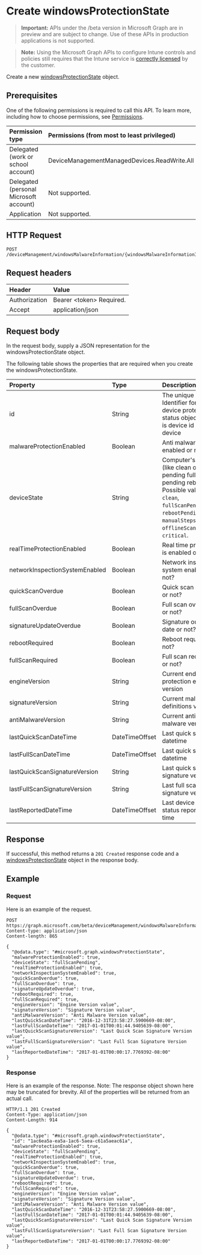 ﻿# Create windowsProtectionState

> **Important:** APIs under the /beta version in Microsoft Graph are in preview and are subject to change. Use of these APIs in production applications is not supported.

> **Note:** Using the Microsoft Graph APIs to configure Intune controls and policies still requires that the Intune service is [correctly licensed](https://go.microsoft.com/fwlink/?linkid=839381) by the customer.

Create a new [windowsProtectionState](../resources/intune_endpointprotection_windowsprotectionstate.md) object.
## Prerequisites
One of the following permissions is required to call this API. To learn more, including how to choose permissions, see [Permissions](../../../concepts/intune_endpointprotection_permissions_reference.md).

|Permission type|Permissions (from most to least privileged)|
|:---|:---|
|Delegated (work or school account)|DeviceManagementManagedDevices.ReadWrite.All|
|Delegated (personal Microsoft account)|Not supported.|
|Application|Not supported.|

## HTTP Request
<!-- {
  "blockType": "ignored"
}
-->
``` http
POST /deviceManagement/windowsMalwareInformation/{windowsMalwareInformationId}/windowsDevicesProtectionState
```

## Request headers
|Header|Value|
|:---|:---|
|Authorization|Bearer &lt;token&gt; Required.|
|Accept|application/json|

## Request body
In the request body, supply a JSON representation for the windowsProtectionState object.

The following table shows the properties that are required when you create the windowsProtectionState.

|Property|Type|Description|
|:---|:---|:---|
|id|String|The unique Identifier for the device protection status object. This is device id of the device|
|malwareProtectionEnabled|Boolean|Anti malware is enabled or not|
|deviceState|String|Computer's state (like clean or pending full scan or pending reboot etc) Possible values are: `clean`, `fullScanPending`, `rebootPending`, `manualStepsPending`, `offlineScanPending`, `critical`.|
|realTimeProtectionEnabled|Boolean|Real time protection is enabled or not?|
|networkInspectionSystemEnabled|Boolean|Network inspection system enabled or not?|
|quickScanOverdue|Boolean|Quick scan overdue or not?|
|fullScanOverdue|Boolean|Full scan overdue or not?|
|signatureUpdateOverdue|Boolean|Signature out of date or not?|
|rebootRequired|Boolean|Reboot required or not?|
|fullScanRequired|Boolean|Full scan required or not?|
|engineVersion|String|Current endpoint protection engine's version|
|signatureVersion|String|Current malware definitions version|
|antiMalwareVersion|String|Current anti malware version|
|lastQuickScanDateTime|DateTimeOffset|Last quick scan datetime|
|lastFullScanDateTime|DateTimeOffset|Last quick scan datetime|
|lastQuickScanSignatureVersion|String|Last quick scan signature version|
|lastFullScanSignatureVersion|String|Last full scan signature version|
|lastReportedDateTime|DateTimeOffset|Last device health status reported time|



## Response
If successful, this method returns a `201 Created` response code and a [windowsProtectionState](../resources/intune_endpointprotection_windowsprotectionstate.md) object in the response body.

## Example
### Request
Here is an example of the request.
``` http
POST https://graph.microsoft.com/beta/deviceManagement/windowsMalwareInformation/{windowsMalwareInformationId}/windowsDevicesProtectionState
Content-type: application/json
Content-length: 865

{
  "@odata.type": "#microsoft.graph.windowsProtectionState",
  "malwareProtectionEnabled": true,
  "deviceState": "fullScanPending",
  "realTimeProtectionEnabled": true,
  "networkInspectionSystemEnabled": true,
  "quickScanOverdue": true,
  "fullScanOverdue": true,
  "signatureUpdateOverdue": true,
  "rebootRequired": true,
  "fullScanRequired": true,
  "engineVersion": "Engine Version value",
  "signatureVersion": "Signature Version value",
  "antiMalwareVersion": "Anti Malware Version value",
  "lastQuickScanDateTime": "2016-12-31T23:58:27.5900669-08:00",
  "lastFullScanDateTime": "2017-01-01T00:01:44.9405639-08:00",
  "lastQuickScanSignatureVersion": "Last Quick Scan Signature Version value",
  "lastFullScanSignatureVersion": "Last Full Scan Signature Version value",
  "lastReportedDateTime": "2017-01-01T00:00:17.7769392-08:00"
}
```

### Response
Here is an example of the response. Note: The response object shown here may be truncated for brevity. All of the properties will be returned from an actual call.
``` http
HTTP/1.1 201 Created
Content-Type: application/json
Content-Length: 914

{
  "@odata.type": "#microsoft.graph.windowsProtectionState",
  "id": "1ac6ea5a-ea5a-1ac6-5aea-c61a5aeac61a",
  "malwareProtectionEnabled": true,
  "deviceState": "fullScanPending",
  "realTimeProtectionEnabled": true,
  "networkInspectionSystemEnabled": true,
  "quickScanOverdue": true,
  "fullScanOverdue": true,
  "signatureUpdateOverdue": true,
  "rebootRequired": true,
  "fullScanRequired": true,
  "engineVersion": "Engine Version value",
  "signatureVersion": "Signature Version value",
  "antiMalwareVersion": "Anti Malware Version value",
  "lastQuickScanDateTime": "2016-12-31T23:58:27.5900669-08:00",
  "lastFullScanDateTime": "2017-01-01T00:01:44.9405639-08:00",
  "lastQuickScanSignatureVersion": "Last Quick Scan Signature Version value",
  "lastFullScanSignatureVersion": "Last Full Scan Signature Version value",
  "lastReportedDateTime": "2017-01-01T00:00:17.7769392-08:00"
}
```



